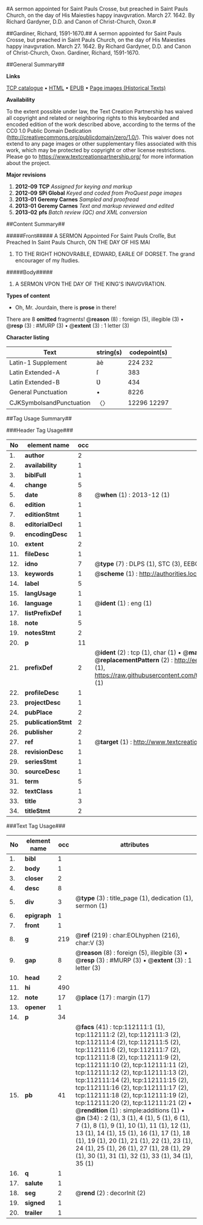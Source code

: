 #A sermon appointed for Saint Pauls Crosse, but preached in Saint Pauls Church, on the day of His Maiesties happy inavgvration. March 27. 1642. By Richard Gardyner, D.D. and Canon of Christ-Church, Oxon.#

##Gardiner, Richard, 1591-1670.##
A sermon appointed for Saint Pauls Crosse, but preached in Saint Pauls Church, on the day of His Maiesties happy inavgvration. March 27. 1642. By Richard Gardyner, D.D. and Canon of Christ-Church, Oxon.
Gardiner, Richard, 1591-1670.

##General Summary##

**Links**

[TCP catalogue](http://www.ota.ox.ac.uk/tcp/)  • 
[HTML](http://tei.it.ox.ac.uk/tcp/Texts-HTML/free/A85/A85798.html)  • 
[EPUB](http://tei.it.ox.ac.uk/tcp/Texts-EPUB/free/A85/A85798.epub) • 
[Page images (Historical Texts)](https://historicaltexts.jisc.ac.uk/eebo-99860006e)

**Availability**

To the extent possible under law, the Text Creation Partnership has waived all copyright and related or neighboring rights to this keyboarded and encoded edition of the work described above, according to the terms of the CC0 1.0 Public Domain Dedication (http://creativecommons.org/publicdomain/zero/1.0/). This waiver does not extend to any page images or other supplementary files associated with this work, which may be protected by copyright or other license restrictions. Please go to https://www.textcreationpartnership.org/ for more information about the project.

**Major revisions**

1. __2012-09__ __TCP__ *Assigned for keying and markup*
1. __2012-09__ __SPi Global__ *Keyed and coded from ProQuest page images*
1. __2013-01__ __Geremy Carnes__ *Sampled and proofread*
1. __2013-01__ __Geremy Carnes__ *Text and markup reviewed and edited*
1. __2013-02__ __pfs__ *Batch review (QC) and XML conversion*

##Content Summary##

#####Front#####
A SERMON Appointed For Saint Pauls Croſſe, But Preached In Saint Pauls Church, ON THE DAY OF HIS MAI
1. TO THE RIGHT HONOVRABLE, EDWARD, EARLE OF DORSET. The grand encourager of my ſtudies.

#####Body#####

1. A SERMON VPON THE DAY OF THE KING'S INAVGVRATION.

**Types of content**

  * Oh, Mr. Jourdain, there is **prose** in there!

There are 8 **omitted** fragments! 
 @__reason__ (8) : foreign (5), illegible (3)  •  @__resp__ (3) : #MURP (3)  •  @__extent__ (3) : 1 letter (3)

**Character listing**


|Text|string(s)|codepoint(s)|
|---|---|---|
|Latin-1 Supplement|àè|224 232|
|Latin Extended-A|ſ|383|
|Latin Extended-B|Ʋ|434|
|General Punctuation|•|8226|
|CJKSymbolsandPunctuation|〈〉|12296 12297|

##Tag Usage Summary##

###Header Tag Usage###

|No|element name|occ|attributes|
|---|---|---|---|
|1.|__author__|2||
|2.|__availability__|1||
|3.|__biblFull__|1||
|4.|__change__|5||
|5.|__date__|8| @__when__ (1) : 2013-12 (1)|
|6.|__edition__|1||
|7.|__editionStmt__|1||
|8.|__editorialDecl__|1||
|9.|__encodingDesc__|1||
|10.|__extent__|2||
|11.|__fileDesc__|1||
|12.|__idno__|7| @__type__ (7) : DLPS (1), STC (3), EEBO-CITATION (1), PROQUEST (1), VID (1)|
|13.|__keywords__|1| @__scheme__ (1) : http://authorities.loc.gov/ (1)|
|14.|__label__|5||
|15.|__langUsage__|1||
|16.|__language__|1| @__ident__ (1) : eng (1)|
|17.|__listPrefixDef__|1||
|18.|__note__|5||
|19.|__notesStmt__|2||
|20.|__p__|11||
|21.|__prefixDef__|2| @__ident__ (2) : tcp (1), char (1)  •  @__matchPattern__ (2) : ([0-9\-]+):([0-9IVX]+) (1), (.+) (1)  •  @__replacementPattern__ (2) : http://eebo.chadwyck.com/downloadtiff?vid=$1&page=$2 (1), https://raw.githubusercontent.com/textcreationpartnership/Texts/master/tcpchars.xml#$1 (1)|
|22.|__profileDesc__|1||
|23.|__projectDesc__|1||
|24.|__pubPlace__|2||
|25.|__publicationStmt__|2||
|26.|__publisher__|2||
|27.|__ref__|1| @__target__ (1) : http://www.textcreationpartnership.org/docs/. (1)|
|28.|__revisionDesc__|1||
|29.|__seriesStmt__|1||
|30.|__sourceDesc__|1||
|31.|__term__|5||
|32.|__textClass__|1||
|33.|__title__|3||
|34.|__titleStmt__|2||


###Text Tag Usage###

|No|element name|occ|attributes|
|---|---|---|---|
|1.|__bibl__|1||
|2.|__body__|1||
|3.|__closer__|2||
|4.|__desc__|8||
|5.|__div__|3| @__type__ (3) : title_page (1), dedication (1), sermon (1)|
|6.|__epigraph__|1||
|7.|__front__|1||
|8.|__g__|219| @__ref__ (219) : char:EOLhyphen (216), char:V (3)|
|9.|__gap__|8| @__reason__ (8) : foreign (5), illegible (3)  •  @__resp__ (3) : #MURP (3)  •  @__extent__ (3) : 1 letter (3)|
|10.|__head__|2||
|11.|__hi__|490||
|12.|__note__|17| @__place__ (17) : margin (17)|
|13.|__opener__|1||
|14.|__p__|34||
|15.|__pb__|41| @__facs__ (41) : tcp:112111:1 (1), tcp:112111:2 (2), tcp:112111:3 (2), tcp:112111:4 (2), tcp:112111:5 (2), tcp:112111:6 (2), tcp:112111:7 (2), tcp:112111:8 (2), tcp:112111:9 (2), tcp:112111:10 (2), tcp:112111:11 (2), tcp:112111:12 (2), tcp:112111:13 (2), tcp:112111:14 (2), tcp:112111:15 (2), tcp:112111:16 (2), tcp:112111:17 (2), tcp:112111:18 (2), tcp:112111:19 (2), tcp:112111:20 (2), tcp:112111:21 (2)  •  @__rendition__ (1) : simple:additions (1)  •  @__n__ (34) : 2 (1), 3 (1), 4 (1), 5 (1), 6 (1), 7 (1), 8 (1), 9 (1), 10 (1), 11 (1), 12 (1), 13 (1), 14 (1), 15 (1), 16 (1), 17 (1), 18 (1), 19 (1), 20 (1), 21 (1), 22 (1), 23 (1), 24 (1), 25 (1), 26 (1), 27 (1), 28 (1), 29 (1), 30 (1), 31 (1), 32 (1), 33 (1), 34 (1), 35 (1)|
|16.|__q__|1||
|17.|__salute__|1||
|18.|__seg__|2| @__rend__ (2) : decorInit (2)|
|19.|__signed__|1||
|20.|__trailer__|1||
